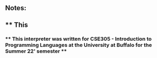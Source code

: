 ## Notes:
## ** This 
### ** This interpreter was written for CSE305 - Introduction to Programming Languages at the University at Buffalo for the Summer 22' semester **
